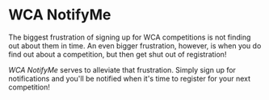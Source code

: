 # WCA NotifyMe

The biggest frustration of signing up for WCA competitions is not finding out about them in time. 
An even bigger frustration, however, is when you do find out about a competition, but then 
get shut out of registration!

*WCA NotifyMe* serves to alleviate that frustration. Simply sign up for notifications
and you'll be notified when it's time to register for your next competition!